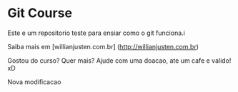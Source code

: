# Git Course

Este e um repositorio teste para ensiar como o git funciona.i

Saiba mais em [willianjusten.com.br] (http://willianjusten.com.br)

Gostou do curso? Quer mais? Ajude com uma doacao, ate um cafe e valido! xD

Nova modificacao
